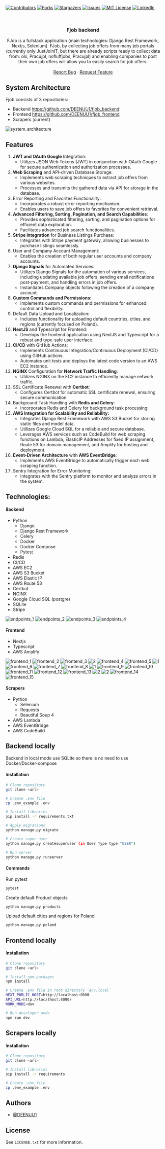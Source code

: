 <a name="readme-top"></a>

[![Contributors][contributors-shield]][contributors-url]
[![Forks][forks-shield]][forks-url]
[![Stargazers][stars-shield]][stars-url]
[![Issues][issues-shield]][issues-url]
[![MIT License][license-shield]][license-url]
[![LinkedIn][linkedin-shield]][linkedin-url]



<br />
<div align="center">
  <h3 align="center">Fjob backend</h3>

  <p align="center">
    FJob is a fullstack application (main technologies: Django Rest Framework, Nextjs, Selenium). FJob, by collecting job offers from many job portals (currently only JustJoinIT, but there are already scripts ready to collect data from: olx, Pracujpl, nofluffjobs, Pracujpl) and enabling companies to post their own job offers will allow you to easily search for job offers.
    <br />
    <br />
    <a href="https://github.com/DEENUU1/fjob_scrapers/issues">Report Bug</a>
    ·
    <a href="https://github.com/DEENUU1/fjob_scrapers/issues">Request Feature</a>
  </p>
</div>

## System Architecture

Fjob consists of 3 repositories:

- Backend https://github.com/DEENUU1/fjob_backend
- Frontend https://github.com/DEENUU1/fjob_frontend
- Scrapers (current)


<img src="assets/fjob_architecture.png" alt="system_architecture"/>


## Features

1. <strong>JWT and OAuth Google</strong> Integration:
   - Utilizes JSON Web Tokens (JWT) in conjunction with OAuth Google for secure authentication and authorization processes.
2. <strong>Web Scraping</strong> and API-driven Database Storage:
   - Implements web scraping techniques to extract job offers from various websites.
   - Processes and transmits the gathered data via API for storage in the database.
3. Error Reporting and Favorites Functionality:
   - Incorporates a robust error reporting mechanism.
   - Enables users to save job offers to favorites for convenient retrieval.
4. <strong>Advanced Filtering, Sorting, Pagination, and Search Capabilities</strong>:
   - Provides sophisticated filtering, sorting, and pagination options for efficient data exploration.
   - Facilitates advanced job search functionalities.
5. <strong>Stripe Integration</strong> for Business Listings Purchase:
   - Integrates with Stripe payment gateway, allowing businesses to purchase listings seamlessly.
6. User and Company Account Management:
   - Enables the creation of both regular user accounts and company accounts.
7. <strong>Django Signals</strong> for Automated Services:
   - Utilizes Django Signals for the automation of various services, including updating available job offers, sending email
     notifications post-payment, and handling errors in job offers.
   - Instantiates Company objects following the creation of a company account.
8. <strong>Custom Commands and Permissions</strong>:
   - Implements custom commands and permissions for enhanced control and flexibility.
9. Default Data Upload and Localization:
   - Includes functionality for uploading default countries, cities, and regions (currently focused on Poland).
10. <strong>NextJS</strong> and Typescript for Frontend:
    - Develops the frontend application using NextJS and Typescript for a robust and type-safe user interface.
11. <strong>CI/CD</strong> with GitHub Actions:
    - Implements Continuous Integration/Continuous Deployment (CI/CD) using GitHub actions.
    - Automates unit tests and deploys the latest code version to an AWS EC2 instance.
12. <strong>NGINX</strong> Configuration for <strong>Network Traffic Handling</strong>:
    - Utilizes NGINX on the EC2 instance to efficiently manage network traffic.
13. SSL Certificate Renewal with <strong>Certbot</strong>:
    - Configures Certbot for automatic SSL certificate renewal, ensuring secure communication.
14. Background Task Handling with <strong>Redis and Celery</strong>:
    - Incorporates Redis and Celery for background task processing.
15. <strong>AWS Integration for Scalability and Reliability:</strong>
    - Integrates Django Rest Framework with AWS S3 Bucket for storing static files and model data.
    - Utilizes Google Cloud SQL for a reliable and secure database.
    - Leverages AWS services such as CodeBuild for web scraping functions on Lambda, ElasticIP Addresses for fixed IP
      assignment, Route 53 for domain management, and Amplify for hosting and deployment.
16. <strong>Event-Driven Architecture</strong> with <strong>AWS EventBridge</strong>:
    - Implements AWS EventBridge to automatically trigger each web scraping function.
17. Sentry Integration for Error Monitoring:
    - Integrates with the Sentry platform to monitor and analyze errors in the system.


## Technologies:

#### Backend

- Python
    - Django
    - Django Rest Framework
    - Celery
    - Docker
    - Docker Compose
    - Pytest
- Redis
- CI/CD
- AWS EC2
- AWS S3 Bucket
- AWS Elastic IP
- AWS Route 53
- Certbot
- NGINX
- Google Cloud SQL (postgre)
- SQLite
- Stripe

<img src="assets/api1.png" alt="endpoints_1"/>
<img src="assets/api2.png" alt="endpoints_2"/>
<img src="assets/api3.png" alt="endpoints_3"/>
<img src="assets/api4.png" alt="endpoints_4"/>


#### Frontend

- Nextjs
- Typescript
- AWS Amplify

<img src="assets/frontend_1.png" alt="frontend_1"/>
<img src="assets/frontend_2.png" alt="frontend_2"/>
<img src="assets/frontend_3.png" alt="frontend_3"/>
<img src="assets/Screenshot_5.png" alt="2"/>
<img src="assets/Screenshot_1.png" alt="frontend_4"/>
<img src="assets/frontend_5.png" alt="frontend_5"/>
<img src="assets/Screenshot_4.png" alt="1"/>
<img src="assets/frontend_6.png" alt="frontend_6"/>
<img src="assets/frontend_7.png" alt="frontend_7"/>
<img src="assets/frontend_8.png" alt="frontend_8"/>
<img src="assets/Screenshot_3.png" alt="1"/>
<img src="assets/frontend_9.png" alt="frontend_9"/>
<img src="assets/frontend_10.png" alt="frontend_10"/>
<img src="assets/frontend_11.png" alt="frontend_11"/>
<img src="assets/frontend_12.png" alt="frontend_12"/>
<img src="assets/frontend_13.png" alt="frontend_13"/>
<img src="assets/Screenshot_6.png" alt="2"/>
<img src="assets/Screenshot_7.png" alt="2"/>
<img src="assets/frontend_14.png" alt="frontend_14"/>
<img src="assets/frontend_15.png" alt="frontend_15"/>


#### Scrapers

- Python
    - Selenium
    - Requests
    - Beautiful Soup 4
- AWS Lambda
- AWS EventBridge
- AWS CodeBuild

## Backend locally

Backend in local mode use SQLite so there is no need to use Docker/Docker-compose

#### Installation

```bash
# Clone repository
git clone <url>

# Create .env file 
cp .env_example .env

# Install libraries
pip install -r requirements.txt

# Apply migrations
python manage.py migrate 

# Create super user 
python manage.py createsuperuser (in User Type type "USER")

# Run server 
python manage.py runserver 
```

#### Commands

Run pytest

```bash
pytest 
```

Create default Product objects

```bash
python manage.py products
```

Upload default cities and regions for Poland

```bash
python manage.py poland 
```

## Frontend locally

#### Installation

```bash
# Clone repository
git clone <url>

# Install npm packages
npm install 

# Create .env file in root directory `env.local`
NEXT_PUBLIC_HOST=http://localhost:8000
API_URL=http://localhost:8000/
WORK_MODE=dev

# Run developer mode
npm run dev 
```

## Scrapers locally

#### Installation

```bash
# Clone repository
git clone <url>

# Install libraries
pip install -r requirements

# Create .env file 
cp .env_example .env
```

## Authors

- [@DEENUU1](https://www.github.com/DEENUU1)

<!-- LICENSE -->

## License

See `LICENSE.txt` for more information.


<!-- MARKDOWN LINKS & IMAGES -->
<!-- https://www.markdownguide.org/basic-syntax/#reference-style-links -->

[contributors-shield]: https://img.shields.io/github/contributors/DEENUU1/fjob_scrapers.svg?style=for-the-badge

[contributors-url]: https://github.com/DEENUU1/fjob_scrapers/graphs/contributors

[forks-shield]: https://img.shields.io/github/forks/DEENUU1/fjob_scrapers.svg?style=for-the-badge

[forks-url]: https://github.com/DEENUU1/fjob_scrapers/network/members

[stars-shield]: https://img.shields.io/github/stars/DEENUU1/fjob_scrapers.svg?style=for-the-badge

[stars-url]: https://github.com/DEENUU1/fjob_scrapers/stargazers

[issues-shield]: https://img.shields.io/github/issues/DEENUU1/fjob_scrapers.svg?style=for-the-badge

[issues-url]: https://github.com/DEENUU1/fjob_scrapers/issues

[license-shield]: https://img.shields.io/github/license/DEENUU1/fjob_scrapers.svg?style=for-the-badge

[license-url]: https://github.com/DEENUU1/fjob_scrapers/blob/master/LICENSE.txt

[linkedin-shield]: https://img.shields.io/badge/-LinkedIn-black.svg?style=for-the-badge&logo=linkedin&colorB=555

[linkedin-url]: https://linkedin.com/in/kacper-wlodarczyk

[basic]: https://github.com/DEENUU1/fjob_scrapers/blob/main/assets/v1_2/basic.gif?raw=true

[full]: https://github.com/DEENUU1/fjob_scrapers/blob/main/assets/v1_2/full.gif?raw=true

[search]: https://github.com/DEENUU1/fjob_scrapers/blob/main/assets/v1_2/search.gif?raw=true
